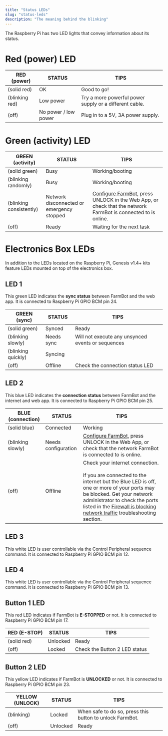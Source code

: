 ```yaml
---
title: "Status LEDs"
slug: "status-leds"
description: "The meaning behind the blinking"
---
```


The Raspberry Pi has two LED lights that convey information about its status.

# Red (power) LED

|RED (power)                   |STATUS                        |TIPS                          |
|------------------------------|------------------------------|------------------------------|
|<span class="fa fa-circle led red"></span> (solid red)|OK                            |Good to go!
|<span class="fa fa-sun-o led red"></span> (blinking red)|Low power                     |Try a more powerful power supply or a different cable.
|<span class="fa fa-circle-thin led red"></span>  (off)|No power / low power          |Plug in to a 5V, 3A power supply.

# Green (activity) LED

|GREEN (activity)              |STATUS                        |TIPS                          |
|------------------------------|------------------------------|------------------------------|
|<span class="fa fa-circle led green"></span> (solid green)|Busy                          |Working/booting
|<span class="fa fa-sun-o led green"></span> (blinking randomly)|Busy                          |Working/booting
|<span class="fa fa-sun-o led green"></span> (blinking consistently)|Network disconnected or emergency stopped|[Configure FarmBot](configurator.md), press <span class="fb-button fb-yellow">UNLOCK</span> in the Web App, or check that the network FarmBot is connected to is online.
|<span class="fa fa-circle-thin led green"></span> (off)|Ready                         |Waiting for the next task



# Electronics Box LEDs

In addition to the LEDs located on the Raspberry Pi, Genesis v1.4+ kits feature LEDs mounted on top of the electronics box.

## LED 1
This green LED indicates the **sync status** between FarmBot and the web app. It is connected to Raspberry Pi GPIO BCM pin 24.

|GREEN (sync)                  |STATUS                        |TIPS                          |
|------------------------------|------------------------------|------------------------------|
|<span class="fa fa-circle led green"></span> (solid green)|Synced                        |Ready
|<span class="fa fa-sun-o led green"></span> (blinking slowly)|Needs sync                    |Will not execute any unsynced events or sequences
|<span class="fa fa-sun-o led green"></span> (blinking quickly)|Syncing                       |
|<span class="fa fa-circle-thin led green"></span> (off)|Offline                       |Check the connection status LED

## LED 2
This blue LED indicates the **connection status** between FarmBot and the internet and web app. It is connected to Raspberry Pi GPIO BCM pin 25.

|BLUE (connection)             |STATUS                        |TIPS                          |
|------------------------------|------------------------------|------------------------------|
|<span class="fa fa-circle saucer blue"></span> (solid blue)|Connected                     |Working
|<span class="fa fa-sun-o led blue"></span> (blinking slowly)|Needs configuration           |[Configure FarmBot](configurator.md), press <span class="fb-button fb-yellow">UNLOCK</span> in the Web App, or check that the network FarmBot is connected to is online.
|<span class="fa fa-circle-thin led blue"></span> (off)|Offline                       |Check your internet connection.<br><br>If you are connected to the internet but the Blue LED is off, one or more of your ports may be blocked. Get your network administrator to check the ports listed in the [Firewall is blocking network traffic](../../Extras/troubleshooting/connecting-farmbot-to-the-web-app.md#6-firewall-is-blocking-network-traffic) troubleshooting section.

## LED 3
This white LED is user controllable via the <span class="fb-step fb-write-pin">Control Peripheral</span> sequence command. It is connected to Raspberry Pi GPIO BCM pin 12.

## LED 4
This white LED is user controllable via the <span class="fb-step fb-write-pin">Control Peripheral</span> sequence command. It is connected to Raspberry Pi GPIO BCM pin 13.

## Button 1 LED
This red LED indicates if FarmBot is **E-STOPPED** or not. It is connected to Raspberry Pi GPIO BCM pin 17.

|RED (E-STOP)                  |STATUS                        |TIPS                          |
|------------------------------|------------------------------|------------------------------|
|<span class="fa fa-circle led red"></span> (solid red)|Unlocked                      |Ready
|<span class="fa fa-circle-thin led red"></span> (off)|Locked                        |Check the Button 2 LED status

## Button 2 LED
This yellow LED indicates if FarmBot is **UNLOCKED** or not. It is connected to Raspberry Pi GPIO BCM pin 23.

|YELLOW (UNLOCK)               |STATUS                        |TIPS                          |
|------------------------------|------------------------------|------------------------------|
|<span class="fa fa-sun-o led orange"></span> (blinking)|Locked                        |When safe to do so, press this button to unlock FarmBot.
|<span class="fa fa-circle-thin led orange"></span> (off)|Unlocked                      |Ready

